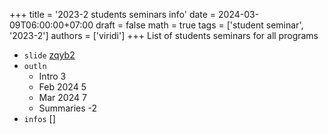 +++
title = '2023-2 students seminars info'
date = 2024-03-09T06:00:00+07:00
draft = false
math = true
tags = ['student seminar', '2023-2']
authors = ['viridi']
+++
List of students seminars for all programs <!--more-->

+ `slide` [zqyb2](https://osf.io/zqyb2)
+ `outln`
  - Intro 3
  - Feb 2024 5
  - Mar 2024 7
  - Summaries -2
+ `infos` []
